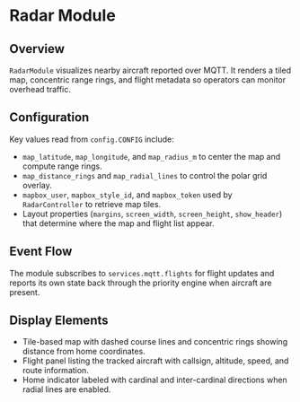# Radar Module

## Overview

`RadarModule` visualizes nearby aircraft reported over MQTT. It renders a tiled map, concentric range rings, and flight metadata so operators can monitor overhead traffic.

## Configuration

Key values read from `config.CONFIG` include:

- `map_latitude`, `map_longitude`, and `map_radius_m` to center the map and compute range rings.
- `map_distance_rings` and `map_radial_lines` to control the polar grid overlay.
- `mapbox_user`, `mapbox_style_id`, and `mapbox_token` used by `RadarController` to retrieve map tiles.
- Layout properties (`margins`, `screen_width`, `screen_height`, `show_header`) that determine where the map and flight list appear.

## Event Flow

The module subscribes to `services.mqtt.flights` for flight updates and reports its own state back through the priority engine when aircraft are present.

## Display Elements

- Tile-based map with dashed course lines and concentric rings showing distance from home coordinates.
- Flight panel listing the tracked aircraft with callsign, altitude, speed, and route information.
- Home indicator labeled with cardinal and inter-cardinal directions when radial lines are enabled.
